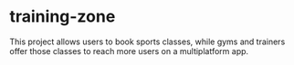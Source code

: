 # training-zone
This project allows users to book sports classes, while gyms and trainers offer those classes to reach more users on a multiplatform app.
